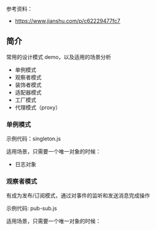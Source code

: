参考资料：

- https://www.jianshu.com/p/c62229477fc7

## 简介

常用的设计模式 demo，以及适用的场景分析

- 单例模式
- 观察者模式
- 装饰者模式
- 适配器模式
- 工厂模式
- 代理模式（proxy）

### 单例模式

示例代码：singleton.js

适用场景，只需要一个唯一对象的时候：

- 日志对象

### 观察者模式

有成为发布/订阅模式，通过对事件的监听和发送消息完成操作

示例代码: pub-sub.js

适用场景，只需要一个唯一对象的时候：
